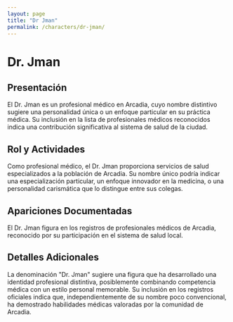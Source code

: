 ```yaml
---
layout: page
title: "Dr Jman"
permalink: /characters/dr-jman/
---
```


# Dr. Jman

## Presentación
El Dr. Jman es un profesional médico en Arcadia, cuyo nombre distintivo sugiere una personalidad única o un enfoque particular en su práctica médica. Su inclusión en la lista de profesionales médicos reconocidos indica una contribución significativa al sistema de salud de la ciudad.

## Rol y Actividades
Como profesional médico, el Dr. Jman proporciona servicios de salud especializados a la población de Arcadia. Su nombre único podría indicar una especialización particular, un enfoque innovador en la medicina, o una personalidad carismática que lo distingue entre sus colegas.

## Apariciones Documentadas
El Dr. Jman figura en los registros de profesionales médicos de Arcadia, reconocido por su participación en el sistema de salud local.

## Detalles Adicionales
La denominación "Dr. Jman" sugiere una figura que ha desarrollado una identidad profesional distintiva, posiblemente combinando competencia médica con un estilo personal memorable. Su inclusión en los registros oficiales indica que, independientemente de su nombre poco convencional, ha demostrado habilidades médicas valoradas por la comunidad de Arcadia.